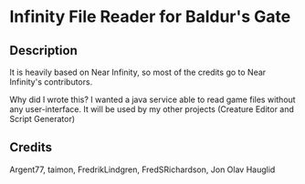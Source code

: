 # Infinity File Reader for Baldur's Gate

## Description
It is heavily based on Near Infinity, so most of the credits go to Near Infinity's contributors.

Why did I wrote this? I wanted a java service able to read game files without any user-interface.
It will be used by my other projects (Creature Editor and Script Generator)

## Credits
Argent77, taimon, FredrikLindgren, FredSRichardson, Jon Olav Hauglid